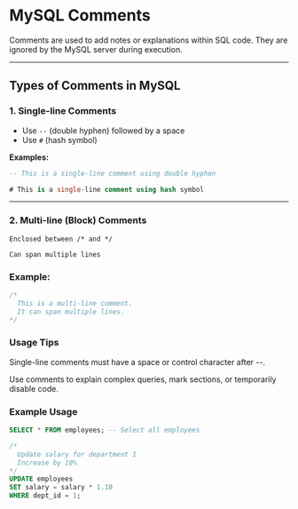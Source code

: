 # MySQL Comments

Comments are used to add notes or explanations within SQL code. They are ignored by the MySQL server during execution.

---

## Types of Comments in MySQL

### 1. Single-line Comments

- Use `--` (double hyphen) followed by a space
- Use `#` (hash symbol)

**Examples:**

```sql
-- This is a single-line comment using double hyphen

# This is a single-line comment using hash symbol
```

---

### 2. Multi-line (Block) Comments

    Enclosed between /* and */

    Can span multiple lines

### Example:

```sql
/* 
  This is a multi-line comment.
  It can span multiple lines.
*/
```

### Usage Tips

   Single-line comments must have a space or control character after --.

   Use comments to explain complex queries, mark sections, or temporarily disable code.

### Example Usage

```sql
SELECT * FROM employees; -- Select all employees

/*
  Update salary for department 1
  Increase by 10%
*/
UPDATE employees
SET salary = salary * 1.10
WHERE dept_id = 1;
```

